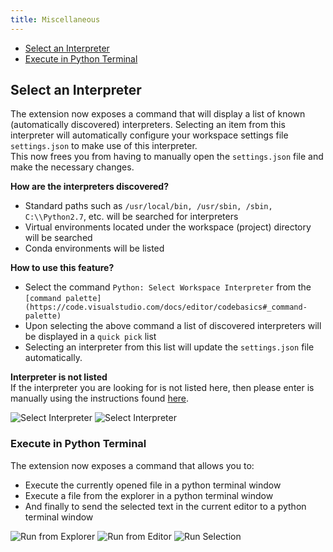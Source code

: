 ```yaml
---
title: Miscellaneous
---
```

- [Select an Interpreter](#Select-an-Interpreter)
- [Execute in Python Terminal](#Execute-in-Python-Terminal)


## <a id="Select-an-Interpreter"></a>Select an Interpreter
The extension now exposes a command that will display a list of known (automatically discovered) interpreters. Selecting an item from this interpreter will automatically configure your workspace settings file ```settings.json``` to make use of this interpreter.  
This now frees you from having to manually open the ```settings.json``` file and make the necessary changes.  

**How are the interpreters discovered?**   
- Standard paths such as ```/usr/local/bin, /usr/sbin, /sbin, C:\\Python2.7```, etc. will be searched for interpreters 
- Virtual environments located under the workspace (project) directory will be searched  
- Conda environments will be listed

**How to use this feature?**     

- Select the command ```Python: Select Workspace Interpreter``` from the ```[command palette](https://code.visualstudio.com/docs/editor/codebasics#_command-palette)```   
- Upon selecting the above command a list of discovered interpreters will be displayed in a ```quick pick``` list     
- Selecting an interpreter from this list will update the ```settings.json``` file automatically.    

**Interpreter is not listed**  
If the interpreter you are looking for is not listed here, then please enter is manually using the instructions found [here](https://github.com/DonJayamanne/pythonVSCode/wiki/Python-Path-and-Version/_edit#manual-configuration). 

![Select Interpreter](https://github.com/DonJayamanne/pythonVSCode/blob/master/images/misc/commands.png?raw=true)
![Select Interpreter](https://github.com/DonJayamanne/pythonVSCode/blob/master/images/misc/interpreters.png?raw=true)

### <a id="Execute-in-Python-Terminal"></a>Execute in Python Terminal
The extension now exposes a command that allows you to:
- Execute the currently opened file in a python terminal window
- Execute a file from the explorer in a python terminal window
- And finally to send the selected text in the current editor to a python terminal window

![Run from Explorer](https://github.com/DonJayamanne/pythonVSCode/blob/master/images/misc/runFileExplorer.png?raw=true)
![Run from Editor](https://github.com/DonJayamanne/pythonVSCode/blob/master/images/misc/runFile.png?raw=true)
![Run Selection](https://github.com/DonJayamanne/pythonVSCode/blob/master/images/misc/runSelection.png?raw=true)
